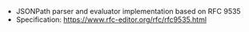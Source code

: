 - JSONPath parser and evaluator implementation based on RFC 9535
- Specification: https://www.rfc-editor.org/rfc/rfc9535.html
